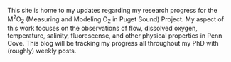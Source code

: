 This site is home to my updates regarding my research progress for the M<sup>2</sup>O<sub>2</sub> (Measuring and Modeling O<sub>2</sub> in Puget Sound) Project.
My aspect of this work focuses on the observations of flow, dissolved oxygen, temperature, salinity, fluorescense, and other physical properties in Penn Cove.
This blog will be tracking my progress all throughout my PhD with (roughly) weekly posts.   

